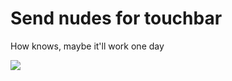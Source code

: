 # Send nudes for touchbar 

How knows, maybe it'll work one day


![](http://i.imgur.com/i5cDMHk.jpg)
